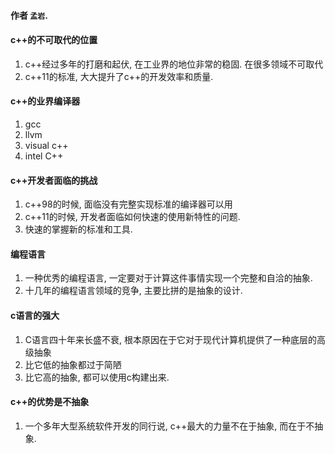 #### 作者 `孟岩`.

#### c++的不可取代的位置
1. c++经过多年的打磨和起伏, 在工业界的地位非常的稳固. 在很多领域不可取代
2. c++11的标准, 大大提升了c++的开发效率和质量.

#### c++的业界编译器
1. gcc
2. llvm
3. visual c++
4. intel C++


#### c++开发者面临的挑战
1. c++98的时候, 面临没有完整实现标准的编译器可以用
2. c++11的时候, 开发者面临如何快速的使用新特性的问题.
3. 快速的掌握新的标准和工具.


#### 编程语言

1. 一种优秀的编程语言, 一定要对于计算这件事情实现一个完整和自洽的抽象.
2. 十几年的编程语言领域的竞争, 主要比拼的是抽象的设计.

#### c语言的强大
1. C语言四十年来长盛不衰, 根本原因在于它对于现代计算机提供了一种底层的高级抽象
2. 比它低的抽象都过于简陋
3. 比它高的抽象, 都可以使用c构建出来.

#### c++的优势是不抽象

1. 一个多年大型系统软件开发的同行说, c++最大的力量不在于抽象, 而在于不抽象.



